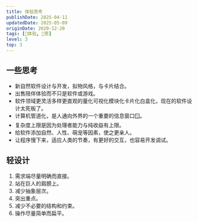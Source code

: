 ```yaml
---
title: 体验思考
publishDate: 2025-04-11
updatedDate: 2025-05-09
originDate: 2020-12-20
tags: [💓体验, 🤔思]
level: 3
top: 3
---
```


## 一些思考

- 新自然软件设计与开发，拟物风格，与卡片结合。
- 出售陪伴体验而不只是软件或游戏。
- 软件领域更灵活多样更直观的量化可视化模块化卡片化白盒化，现在的软件设计太死板了。
- 计算机管道化，是人通向外界的一个重要的信息窗口🪟。
- 复杂度上限是因为处理者能力与纯收益有上限。
- 给软件添加自然、人性、萌宠等因素，使之更亲人。
- 让程序慢下来，适应人类的节奏，有更好的交互，也容易开发调试。

## 轻设计

1. 需求端尽量明确而直接。
2. 站在巨人的肩膀上。
3. 减少抽象层次。
4. 突出重点。
5. 减少不必要的结构和约束。
6. 操作尽量简单而扁平。
